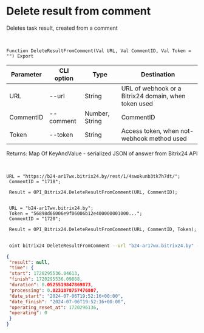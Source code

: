 ﻿---
sidebar_position: 8
---

# Delete result from comment
 Deletes task result, created from a comment


<br/>


`Function DeleteResultFromComment(Val URL, Val CommentID, Val Token = "") Export`

 | Parameter | CLI option | Type | Destination |
 |-|-|-|-|
 | URL | --url | String | URL of webhook or a Bitrix24 domain, when token used |
 | CommentID | --comment | Number, String | CommentID |
 | Token | --token | String | Access token, when not-webhook method used |

 
 Returns: Map Of KeyAndValue - serialized JSON of answer from Bitrix24 API

<br/>




```bsl title="Code example"
URL = "https://b24-ar17wx.bitrix24.by/rest/1/4swokunb3tk7h7dt/";
 CommentID = "1718";
 
 Result = OPI_Bitrix24.DeleteResultFromComment(URL, CommentID);
 
 
 URL = "b24-ar17wx.bitrix24.by";
 Token = "56898d66006e9f06006b12e400000001000...";
 CommentID = "1720";
 
 Result = OPI_Bitrix24.DeleteResultFromComment(URL, CommentID, Token);
```
	


```sh title="CLI command example"
 
 oint bitrix24 DeleteResultFromComment --url "b24-ar17wx.bitrix24.by" --comment "1720" --token "56898d66006e9f06006b12e400000001000..."

```

```json title="Result"
{
 "result": null,
 "time": {
 "start": 1720295536.04613,
 "finish": 1720295536.09868,
 "duration": 0.0525519847869873,
 "processing": 0.0231878757476807,
 "date_start": "2024-07-06T19:52:16+00:00",
 "date_finish": "2024-07-06T19:52:16+00:00",
 "operating_reset_at": 1720296136,
 "operating": 0
 }
}
```
